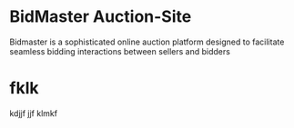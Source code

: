 # BidMaster Auction-Site
Bidmaster is a sophisticated online auction platform designed to facilitate seamless bidding interactions between sellers and bidders
   
# fklk
kdjjf
jjf
klmkf
